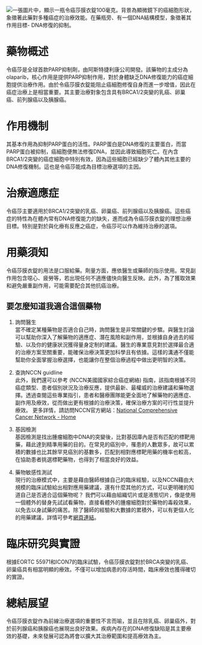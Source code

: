![一張圖片中，顯示一瓶令癌莎膜衣錠100毫克。背景為顯微鏡下的癌細胞形狀，象徵著此藥對多種癌症的治療效能。在藥瓶旁、有一個DNA結構模型，象徵著其作用目標- DNA修復的抑制。](https://i.imgur.com/KG6EEy5.jpeg)
# 藥物概述

令癌莎是全球首款PARP抑制劑，由阿斯特捷利康公司開發。該藥物的主成分為olaparib，核心作用是提供PARP抑制作用，對於身體缺乏DNA修復能力的癌症細胞提供治療作用。由於令癌莎膜衣錠能阻止癌細胞修復自身而進一步增值，因此在癌症治療上是相當重要。其主要治療對象包含具有BRCA1/2突變的乳癌、卵巢癌、前列腺癌以及胰腺癌。

# 作用機制

其基本作用為抑制PARP蛋白的活性。PARP蛋白是DNA修復的主要蛋白，而當PARP蛋白被抑制，癌細胞便無法修復DNA，並因此導致細胞死亡。在內含BRCA1/2突變的癌症細胞中特別有效，因為這些細胞已經缺少了體內其他主要的DNA修復機制。這也是令癌莎能成為目標治療選項的主因。

# 治療適應症

令癌莎主要適用於BRCA1/2突變的乳癌、卵巢癌、前列腺癌以及胰腺癌。這些癌症的特性為在體內常有DNA修復能力的缺失，進而成為令癌莎膜衣錠的理想治療目標。特別是對於與化療有反應之癌症，令癌莎可以作為維持治療的選項。

# 用藥須知

令癌莎膜衣錠的用法是口服給藥。劑量方面，應依醫生或藥師的指示使用。常見副作用包含噁心、疲勞等，若出現任何不適應儘快向醫生反映。此外，為了獲取效果和避免嚴重副作用，可能需要配合其他抗癌治療。

## 要怎麼知道我適合這個藥物 

1. 詢問醫生  
當不確定某種藥物是否適合自己時，詢問醫生是非常關鍵的步驟。與醫生討論可以幫助你深入了解藥物的適應症、潛在風險和副作用，並根據自身過去的經驗、以及你的健康狀況獲得量身定制的建議。醫生的專業意見對於選擇最合適的治療方案至關重要，能確保治療決策更加科學且有依據。這樣的溝通不僅能幫助你全面掌握治療選擇，也能讓你在整個治療過程中做出更明智的決策。 

2. 查詢NCCN guidline  
此外，我們還可以參考 (NCCN美國國家綜合癌症網絡) 指南，該指南根據不同癌症類型、患者個別狀況及治療反應，提供最新、最權威的治療建議和藥物選擇。透過查閱這些專業指引，患者和醫療團隊能更全面地了解藥物的適應症、副作用及療效，從而做出更有根據的治療決策，確保治療方案的可行性並提升療效。 
更多詳情，請訪問NCCN官方網站：[National Comprehensive Cancer Network - Home](https://www.nccn.org/)

3. 基因檢測  
基因檢測是找出腫瘤細胞中DNA的突變後，比對基因庫內是否有匹配的標靶用藥，藉此達到精準用藥的目的。在常見的癌別中，罹患的人數眾多，故可以累積的數據也比其餘罕見癌別的基數多，匹配到相對應標靶用藥的機率也較高，在協助患者挑選標靶藥物，也得到了相當良好的效益。 

4. 藥物敏感性測試  
現行的治療模式中，主要是藉由醫師根據自己的臨床經驗，以及NCCN藉由大規模的臨床試驗給出相對應用藥建議，還有什麼其他的方式，可以更明確的知道自己是否適合這個藥物呢？ 
我們可以藉由組織切片或是液態切片，像是使用一個體外的替身先試試看藥物，直接看體外的腫瘤細胞對於藥物的毒殺效果，以免去以身試藥的痛苦。除了醫師的經驗和大數據的累積外，可以有更個人化的用藥建議，詳情可參考[網頁連結](https://info.cancerfree.io/)。 

# 臨床研究與實證

根據EORTC 55971和ICON7的臨床試驗，令癌莎膜衣錠對於BRCA突變的乳癌、卵巢癌具有相當明顯的療效。不僅可以增加病患的存活時間，臨床療效也獲得確切的實證。

# 總結展望

令癌莎膜衣錠作為前線治療選項的重要性不言而喻，並且在除乳癌、卵巢癌外，對於前列腺癌和胰腺癌也展現出良好效果。疾病內存在的DNA修復缺陷是其主要療效的基礎，未來發展可認為將會以擴大其治療範圍和提高療效為主。

